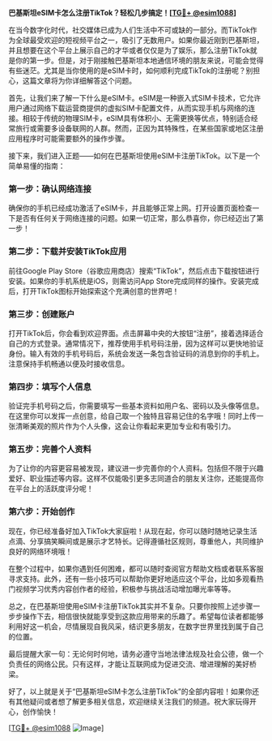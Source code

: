 **巴基斯坦eSIM卡怎么注册TikTok？轻松几步搞定！[[TG💪+ @esim1088](https://t.me/s/esim1088)]**

在当今数字化时代，社交媒体已成为人们生活中不可或缺的一部分。而TikTok作为全球最受欢迎的短视频平台之一，吸引了无数用户。如果你最近刚到巴基斯坦，并且想要在这个平台上展示自己的才华或者仅仅是为了娱乐，那么注册TikTok就是你的第一步。但是，对于刚接触巴基斯坦本地通信环境的朋友来说，可能会觉得有些迷茫。尤其是当你使用的是eSIM卡时，如何顺利完成TikTok的注册呢？别担心，这篇文章将为你详细解答这个问题。

首先，让我们来了解一下什么是eSIM卡。eSIM是一种嵌入式SIM卡技术，它允许用户通过网络下载运营商提供的虚拟SIM卡配置文件，从而实现手机与网络的连接。相较于传统的物理SIM卡，eSIM具有体积小、无需更换等优点，特别适合经常旅行或需要多设备联网的人群。然而，正因为其特殊性，在某些国家或地区注册应用程序时可能需要额外的操作步骤。

接下来，我们进入正题——如何在巴基斯坦使用eSIM卡注册TikTok。以下是一个简单易懂的指南：

### 第一步：确认网络连接
确保你的手机已经成功激活了eSIM卡，并且能够正常上网。打开设置页面检查一下是否有任何关于网络连接的问题。如果一切正常，那么恭喜你，你已经迈出了第一步！

### 第二步：下载并安装TikTok应用
前往Google Play Store（谷歌应用商店）搜索“TikTok”，然后点击下载按钮进行安装。如果你的手机系统是iOS，则需访问App Store完成同样的操作。安装完成后，打开TikTok图标开始探索这个充满创意的世界吧！

### 第三步：创建账户
打开TikTok后，你会看到欢迎界面。点击屏幕中央的大按钮“注册”，接着选择适合自己的方式登录。通常情况下，推荐使用手机号码注册，因为这样可以更快地验证身份。输入有效的手机号码后，系统会发送一条包含验证码的消息到你的手机上。注意保持手机畅通以便及时接收信息。

### 第四步：填写个人信息
验证完手机号码之后，你需要填写一些基本资料如用户名、密码以及头像等信息。在这里你可以发挥一点创意，给自己取一个独特且容易记住的名字哦！同时上传一张清晰美观的照片作为个人头像，这会让你看起来更加专业和有吸引力。

### 第五步：完善个人资料
为了让你的内容更容易被发现，建议进一步完善你的个人资料。包括但不限于兴趣爱好、职业描述等内容。这样不仅能吸引更多志同道合的朋友关注你，还能提高你在平台上的活跃度评分呢！

### 第六步：开始创作
现在，你已经准备好加入TikTok大家庭啦！从现在起，你可以随时随地记录生活点滴、分享搞笑瞬间或是展示才艺特长。记得遵循社区规则，尊重他人，共同维护良好的网络环境哦！

在整个过程中，如果你遇到任何困难，都可以随时查阅官方帮助文档或者联系客服寻求支持。此外，还有一些小技巧可以帮助你更好地适应这个平台，比如多观看热门视频学习优秀内容创作者的经验，积极参与挑战活动增加曝光率等等。

总之，在巴基斯坦使用eSIM卡注册TikTok其实并不复杂。只要你按照上述步骤一步步操作下去，相信很快就能享受到这款应用带来的乐趣了。希望每位读者都能够利用好这一机会，尽情展现自我风采，结识更多朋友，在数字世界里找到属于自己的位置。

最后提醒大家一句：无论何时何地，请务必遵守当地法律法规及社会公德，做一个负责任的网络公民。只有这样，才能让互联网成为促进交流、增进理解的美好桥梁。

好了，以上就是关于“巴基斯坦eSIM卡怎么注册TikTok”的全部内容啦！如果你还有其他疑问或者想了解更多相关信息，欢迎继续关注我们的频道。祝大家玩得开心，创作愉快！

[[TG💪+ @esim1088](https://t.me/s/esim1088) ![Image](https://i.postimg.cc/4NQfJmqS/Snipaste-2025-05-13-00-14-12.png)]